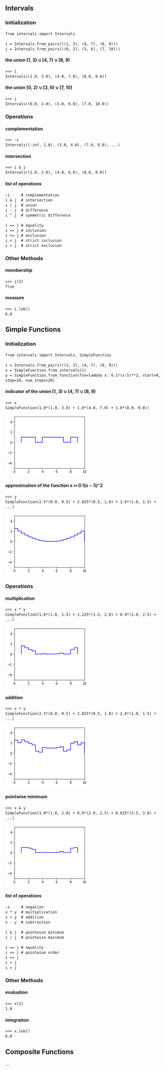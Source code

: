 ## Intervals
### Initialization
```
from intervals import Intervals

i = Intervals.from_pairs(((1, 3), (4, 7), (8, 9)))
j = Intervals.from_pairs(((0, 2), (3, 6), (7, 10)))
```
#### the union [1, 3) ∪ [4, 7) ∪ [8, 9)
```
>>> i
Intervals((1.0, 3.0), (4.0, 7.0), (8.0, 9.0))
```
#### the union [0, 2) ∪ [3, 6) ∪ [7, 10)
```
>>> j
Intervals((0.0, 2.0), (3.0, 6.0), (7.0, 10.0))
```
### Operations
#### complementation
```
>>> ~i
Intervals((-inf, 1.0), (3.0, 4.0), (7.0, 8.0), ...)
```
#### intersection
```
>>> i & j
Intervals((1.0, 2.0), (4.0, 6.0), (8.0, 9.0))
```
#### list of operations
```
~i     # complementation
i & j  # intersection
i | j  # union
i - j  # difference
i ^ j  # symmetric difference

i == j # equality
i <= j # inclusion
i >= j # exclusion
i < j  # strict inclusion
i > j  # strict exclusion
```
### Other Methods
#### membership
```
>>> i(2)
True
```
#### measure
```
>>> i.leb()
6.0
```
## Simple Functions
### Initialization
```
from intervals import Intervals, SimpleFunction

i = Intervals.from_pairs(((1, 3), (4, 7), (8, 9)))
x = SimpleFunction.from_intervals(i)
y = SimpleFunction.from_function(fun=lambda x: 0.1*(x-5)**2, start=0, stop=10, num_steps=20)
```
#### indicator of the union [1, 3) ∪ [4, 7) ∪ [8, 9)
```
>>> x
SimpleFunction(1.0*(1.0, 3.0) + 1.0*(4.0, 7.0) + 1.0*(8.0, 9.0))
```

![](./media/01.png)
#### approximation of the function x ↦ 0.1(x − 5)^2
```
>>> y
SimpleFunction(2.5*(0.0, 0.5) + 2.025*(0.5, 1.0) + 1.6*(1.0, 1.5) + ...)
```
![](./media/02.png)
### Operations
#### multiplication
```
>>> x * y
SimpleFunction(1.6*(1.0, 1.5) + 1.225*(1.5, 2.0) + 0.9*(2.0, 2.5) + ...)
```
![](./media/03.png)
#### addition
```
>>> x + y
SimpleFunction(2.5*(0.0, 0.5) + 2.025*(0.5, 1.0) + 2.6*(1.0, 1.5) + ...)
```
![](./media/04.png)
#### pointwise minimum
```
>>> x & y
SimpleFunction(1.0*(1.0, 2.0) + 0.9*(2.0, 2.5) + 0.625*(2.5, 3.0) + ...)
```
![](./media/05.png)
#### list of operations
```
-x     # negation
x * y  # multiplication
x + y  # addition
x - y  # subtraction

i & j  # pointwise minimum
i | j  # pointwise maximum

i == j # equality
i <= j # pointwise order
i >= j
i < j
i > j
```
### Other Methods
#### evaluation
```
>>> x(2)
1.0
```
#### integration
```
>>> x.leb()
6.0
```
## Composite Functions
...
